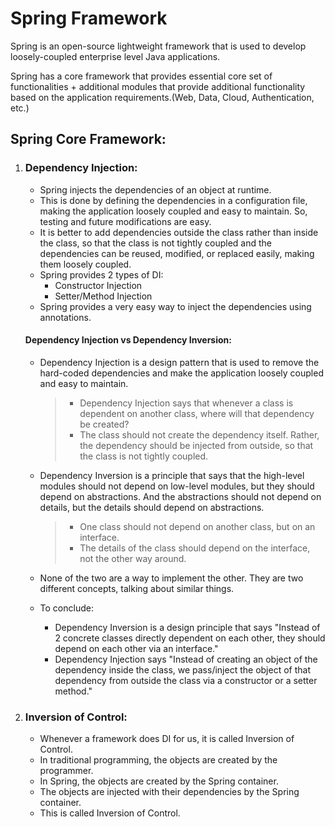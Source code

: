 # Spring Framework
Spring is an open-source lightweight framework that is used to develop loosely-coupled enterprise level Java applications.

Spring has a core framework that provides essential core set of functionalities + additional modules that provide additional functionality based on the application requirements.(Web, Data, Cloud, Authentication, etc.)

## Spring Core Framework:
1. ### Dependency Injection:
    - Spring injects the dependencies of an object at runtime. 
    - This is done by defining the dependencies in a configuration file, making the application loosely coupled and easy to maintain. So, testing and future modifications are easy.
    - It is better to add dependencies outside the class rather than inside the class, so that the class is not tightly coupled and the dependencies can be reused, modified, or replaced easily, making them loosely coupled. 
    - Spring provides 2 types of DI:
        - Constructor Injection
        - Setter/Method Injection
    - Spring provides a very easy way to inject the dependencies using annotations.

   #### Dependency Injection vs Dependency Inversion:
     - Dependency Injection is a design pattern that is used to remove the hard-coded dependencies and make the application loosely coupled and easy to maintain.
       > - Dependency Injection says that whenever a class is dependent on another class, where will that dependency be created?
       > - The class should not create the dependency itself. Rather, the dependency should be injected from outside, so that the class is not tightly coupled.
     - Dependency Inversion is a principle that says that the high-level modules should not depend on low-level modules, but they should depend on abstractions. And the abstractions should not depend on details, but the details should depend on abstractions.
       > - One class should not depend on another class, but on an interface.
       > - The details of the class should depend on the interface, not the other way around.
     - None of the two are a way to implement the other. They are two different concepts, talking about similar things.
  
   - To conclude:
     - Dependency Inversion is a design principle that says "Instead of 2 concrete classes directly dependent on each other, they should depend on each other via an interface."
     - Dependency Injection says "Instead of creating an object of the dependency inside the class, we pass/inject the object of that dependency from outside the class via a constructor or a setter method."

2. ### Inversion of Control:
    - Whenever a framework does DI for us, it is called Inversion of Control. 
    - In traditional programming, the objects are created by the programmer.
    - In Spring, the objects are created by the Spring container.
    - The objects are injected with their dependencies by the Spring container.
    - This is called Inversion of Control.